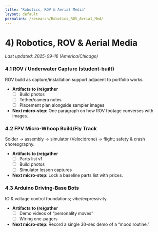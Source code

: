 ```yaml
---
title: "Robotics, ROV & Aerial Media"
layout: default
permalink: /research/Robotics_ROV_Aerial_Med/
---
```


<!-- Filename: 4_Robotics_ROV_Aerial_Media.md -->
# 4) Robotics, ROV & Aerial Media

_Last updated: 2025-09-16 (America/Chicago)_

### 4.1 ROV / Underwater Capture (student-built)
ROV build as capture/installation support adjacent to portfolio works.
- **Artifacts to (re)gather**
  - [ ] Build photos
  - [ ] Tether/camera notes
  - [ ] Placement plan alongside sampler images
- **Next micro-step**: One paragraph on how ROV footage converses with images.

### 4.2 FPV Micro-Whoop Build/Fly Track
Solder → assembly → simulator (Velocidrone) → flight; safety & crash choreography.
- **Artifacts to (re)gather**
  - [ ] Parts list v1
  - [ ] Build photos
  - [ ] Simulator lesson captures
- **Next micro-step**: Lock a baseline parts list with prices.

### 4.3 Arduino Driving-Base Bots
IO & voltage control foundations; vibe/expressivity.
- **Artifacts to (re)gather**
  - [ ] Demo videos of “personality moves”
  - [ ] Wiring one-pagers
- **Next micro-step**: Record a single 30-sec demo of a “mood routine.”
